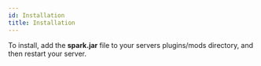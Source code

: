 ```yaml
---
id: Installation
title: Installation
---
```


To install, add the **spark.jar** file to your servers plugins/mods directory, and then restart your server.